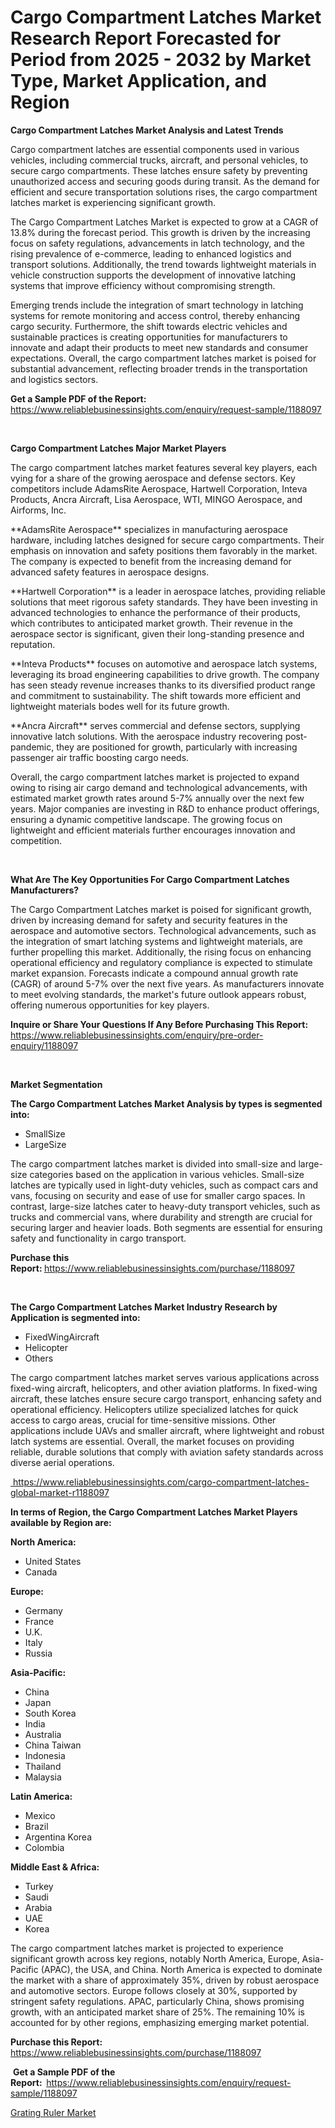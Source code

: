 <p><h1>Cargo Compartment Latches Market Research Report Forecasted for Period from 2025 -  2032 by Market Type, Market Application, and Region</h1></p><p><strong>Cargo Compartment Latches Market Analysis and Latest Trends</strong></p>
<p><p>Cargo compartment latches are essential components used in various vehicles, including commercial trucks, aircraft, and personal vehicles, to secure cargo compartments. These latches ensure safety by preventing unauthorized access and securing goods during transit. As the demand for efficient and secure transportation solutions rises, the cargo compartment latches market is experiencing significant growth.</p><p>The Cargo Compartment Latches Market is expected to grow at a CAGR of 13.8% during the forecast period. This growth is driven by the increasing focus on safety regulations, advancements in latch technology, and the rising prevalence of e-commerce, leading to enhanced logistics and transport solutions. Additionally, the trend towards lightweight materials in vehicle construction supports the development of innovative latching systems that improve efficiency without compromising strength.</p><p>Emerging trends include the integration of smart technology in latching systems for remote monitoring and access control, thereby enhancing cargo security. Furthermore, the shift towards electric vehicles and sustainable practices is creating opportunities for manufacturers to innovate and adapt their products to meet new standards and consumer expectations. Overall, the cargo compartment latches market is poised for substantial advancement, reflecting broader trends in the transportation and logistics sectors.</p></p>
<p><strong>Get a Sample PDF of the Report:&nbsp;</strong> <a href="https://www.reliablebusinessinsights.com/enquiry/request-sample/1188097?utm_campaign=3384&utm_medium=2&utm_source=Github&utm_content=ia&utm_term=30032025&utm_id=cargo-compartment-latches">https://www.reliablebusinessinsights.com/enquiry/request-sample/1188097</a></p>
<p>&nbsp;</p>
<p><strong>Cargo Compartment Latches Major Market Players</strong></p>
<p><p>The cargo compartment latches market features several key players, each vying for a share of the growing aerospace and defense sectors. Key competitors include AdamsRite Aerospace, Hartwell Corporation, Inteva Products, Ancra Aircraft, Lisa Aerospace, WTI, MINGO Aerospace, and Airforms, Inc. </p><p>**AdamsRite Aerospace** specializes in manufacturing aerospace hardware, including latches designed for secure cargo compartments. Their emphasis on innovation and safety positions them favorably in the market. The company is expected to benefit from the increasing demand for advanced safety features in aerospace designs.</p><p>**Hartwell Corporation** is a leader in aerospace latches, providing reliable solutions that meet rigorous safety standards. They have been investing in advanced technologies to enhance the performance of their products, which contributes to anticipated market growth. Their revenue in the aerospace sector is significant, given their long-standing presence and reputation.</p><p>**Inteva Products** focuses on automotive and aerospace latch systems, leveraging its broad engineering capabilities to drive growth. The company has seen steady revenue increases thanks to its diversified product range and commitment to sustainability. The shift towards more efficient and lightweight materials bodes well for its future growth.</p><p>**Ancra Aircraft** serves commercial and defense sectors, supplying innovative latch solutions. With the aerospace industry recovering post-pandemic, they are positioned for growth, particularly with increasing passenger air traffic boosting cargo needs.</p><p>Overall, the cargo compartment latches market is projected to expand owing to rising air cargo demand and technological advancements, with estimated market growth rates around 5-7% annually over the next few years. Major companies are investing in R&D to enhance product offerings, ensuring a dynamic competitive landscape. The growing focus on lightweight and efficient materials further encourages innovation and competition.</p></p>
<p>&nbsp;</p>
<p><strong>What Are The Key Opportunities For Cargo Compartment Latches Manufacturers?</strong></p>
<p><p>The Cargo Compartment Latches market is poised for significant growth, driven by increasing demand for safety and security features in the aerospace and automotive sectors. Technological advancements, such as the integration of smart latching systems and lightweight materials, are further propelling this market. Additionally, the rising focus on enhancing operational efficiency and regulatory compliance is expected to stimulate market expansion. Forecasts indicate a compound annual growth rate (CAGR) of around 5-7% over the next five years. As manufacturers innovate to meet evolving standards, the market's future outlook appears robust, offering numerous opportunities for key players.</p></p>
<p><strong>Inquire or Share Your Questions If Any Before Purchasing This Report:</strong> <a href="https://www.reliablebusinessinsights.com/enquiry/pre-order-enquiry/1188097?utm_campaign=3384&utm_medium=2&utm_source=Github&utm_content=ia&utm_term=30032025&utm_id=cargo-compartment-latches">https://www.reliablebusinessinsights.com/enquiry/pre-order-enquiry/1188097</a></p>
<p>&nbsp;</p>
<p><strong>Market Segmentation</strong></p>
<p><strong>The Cargo Compartment Latches Market Analysis by types is segmented into:</strong></p>
<p><ul><li>SmallSize</li><li>LargeSize</li></ul></p>
<p><p>The cargo compartment latches market is divided into small-size and large-size categories based on the application in various vehicles. Small-size latches are typically used in light-duty vehicles, such as compact cars and vans, focusing on security and ease of use for smaller cargo spaces. In contrast, large-size latches cater to heavy-duty transport vehicles, such as trucks and commercial vans, where durability and strength are crucial for securing larger and heavier loads. Both segments are essential for ensuring safety and functionality in cargo transport.</p></p>
<p><strong>Purchase this Report:&nbsp;</strong><a href="https://www.reliablebusinessinsights.com/purchase/1188097?utm_campaign=3384&utm_medium=2&utm_source=Github&utm_content=ia&utm_term=30032025&utm_id=cargo-compartment-latches">https://www.reliablebusinessinsights.com/purchase/1188097</a></p>
<p>&nbsp;</p>
<p><strong>The Cargo Compartment Latches Market Industry Research by Application is segmented into:</strong></p>
<p><ul><li>FixedWingAircraft</li><li>Helicopter</li><li>Others</li></ul></p>
<p><p>The cargo compartment latches market serves various applications across fixed-wing aircraft, helicopters, and other aviation platforms. In fixed-wing aircraft, these latches ensure secure cargo transport, enhancing safety and operational efficiency. Helicopters utilize specialized latches for quick access to cargo areas, crucial for time-sensitive missions. Other applications include UAVs and smaller aircraft, where lightweight and robust latch systems are essential. Overall, the market focuses on providing reliable, durable solutions that comply with aviation safety standards across diverse aerial operations.</p></p>
<p><a href="https://www.reliablebusinessinsights.com/cargo-compartment-latches-global-market-r1188097?utm_campaign=3384&utm_medium=2&utm_source=Github&utm_content=ia&utm_term=30032025&utm_id=cargo-compartment-latches">&nbsp;https://www.reliablebusinessinsights.com/cargo-compartment-latches-global-market-r1188097</a></p>
<p><strong>In terms of Region, the Cargo Compartment Latches Market Players available by Region are:</strong></p>
<p>
    <p> <strong> North America: </strong>
        <ul>
            <li>United States</li>
            <li>Canada</li>
        </ul>
        </p> 
    <p> <strong> Europe: </strong>
        <ul>
            <li>Germany</li>
            <li>France</li>
            <li>U.K.</li>
            <li>Italy</li>
            <li>Russia</li>
        </ul>
        </p> 
    <p> <strong> Asia-Pacific: </strong>
        <ul>
            <li>China</li>
            <li>Japan</li>
            <li>South Korea</li>
            <li>India</li>
            <li>Australia</li>
            <li>China Taiwan</li>
            <li>Indonesia</li>
            <li>Thailand</li>
            <li>Malaysia</li>
        </ul>
        </p> 
    <p> <strong> Latin America: </strong>
        <ul>
            <li>Mexico</li>
            <li>Brazil</li>
            <li>Argentina Korea</li>
            <li>Colombia</li>
        </ul>
        </p> 
    <p> <strong> Middle East & Africa: </strong>
        <ul>
            <li>Turkey</li>
            <li>Saudi</li>
            <li>Arabia</li>
            <li>UAE</li>
            <li>Korea</li>
        </ul>
    </p>
    </p>
<p><p>The cargo compartment latches market is projected to experience significant growth across key regions, notably North America, Europe, Asia-Pacific (APAC), the USA, and China. North America is expected to dominate the market with a share of approximately 35%, driven by robust aerospace and automotive sectors. Europe follows closely at 30%, supported by stringent safety regulations. APAC, particularly China, shows promising growth, with an anticipated market share of 25%. The remaining 10% is accounted for by other regions, emphasizing emerging market potential.</p></p>
<p><strong>Purchase this Report: </strong><a href="https://www.reliablebusinessinsights.com/purchase/1188097?utm_campaign=3384&utm_medium=2&utm_source=Github&utm_content=ia&utm_term=30032025&utm_id=cargo-compartment-latches">https://www.reliablebusinessinsights.com/purchase/1188097</a></p>
<p>&nbsp;<strong>Get a Sample PDF of the Report:&nbsp;&nbsp;</strong><a href="https://www.reliablebusinessinsights.com/enquiry/request-sample/1188097?utm_campaign=3384&utm_medium=2&utm_source=Github&utm_content=ia&utm_term=30032025&utm_id=cargo-compartment-latches">https://www.reliablebusinessinsights.com/enquiry/request-sample/1188097</a></p>
<p><strong></strong></p>
<p><p><a href="https://github.com/joshuagarcia509/Market-Research-Report-List-1/blob/main/grating-ruler-market.md?utm_campaign=3384&utm_medium=2&utm_source=Github&utm_content=ia&utm_term=30032025&utm_id=cargo-compartment-latches">Grating Ruler Market</a></p></p>